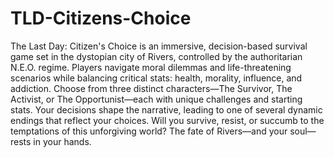 # TLD-Citizens-Choice
The Last Day: Citizen's Choice is an immersive, decision-based survival game set in the dystopian city of Rivers, controlled by the authoritarian N.E.O. regime. Players navigate moral dilemmas and life-threatening scenarios while balancing critical stats: health, morality, influence, and addiction. Choose from three distinct characters—The Survivor, The Activist, or The Opportunist—each with unique challenges and starting stats. Your decisions shape the narrative, leading to one of several dynamic endings that reflect your choices. Will you survive, resist, or succumb to the temptations of this unforgiving world? The fate of Rivers—and your soul—rests in your hands.
